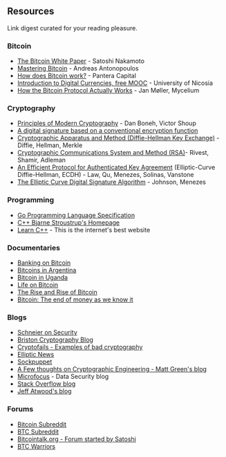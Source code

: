 ## Resources

Link digest curated for your reading pleasure.

### Bitcoin
- [The Bitcoin White Paper](https://bitcoin.org/bitcoin.pdf) - Satoshi Nakamoto
- [Mastering Bitcoin](https://unglueit-files.s3.amazonaws.com/ebf/05db7df4f31840f0a873d6ea14dcc28d.pdf) - Andreas Antonopoulos
- [How does Bitcoin work?](http://panteracapital.com/wp-content/uploads/43517996c44ec1d3372ed7eb0a6138bd-pantera.primer.03.2014-af.pdf) - Pantera Capital
- [Introduction to Digital Currencies, free MOOC](https://digitalcurrency.unic.ac.cy/free-introductory-mooc/) - University of Nicosia
- [How the Bitcoin Protocol Actually Works](https://gotocon.com/dl/goto-cph-sept-2014/slides/JanMller_HowTheBitcoinProtocolActuallyWorks.pdf) - Jan Møller, Mycelium

### Cryptography
- [Principles of Modern Cryptography](https://crypto.stanford.edu/~dabo/cryptobook/draft_0_2.pdf) - Dan Boneh, Victor Shoup
- [A digital signature based on a conventional encryption function](https://www.dropbox.com/s/uwsiungepm7xbjj/merkle%5B1%5D.pdf?dl=0)
- [Cryptographic Apparatus and Method (Diffie-Hellman Key Exchange)](https://docs.google.com/viewer?url=patentimages.storage.googleapis.com/pdfs/US4200770.pdf) - Diffie, Hellman, Merkle
- [Cryptographic Communications System and Method (RSA)](https://docs.google.com/viewer?url=patentimages.storage.googleapis.com/pdfs/US4405829.pdf)- Rivest, Shamir, Adleman
- [An Efficient Protocol for Authenticated Key Agreement](http://cacr.uwaterloo.ca/techreports/1998/corr98-05.pdf) (Elliptic-Curve Diffie-Hellman, ECDH) - Law, Qu, Menezes, Solinas, Vanstone
- [The Elliptic Curve Digital Signature Algorithm](http://residentrf.ucoz.ru/_ld/0/34_Digital_Signatu.pdf) - Johnson, Menezes

### Programming
- [Go Programming Language Specification](https://golang.org/ref/spec)
- [C++ Bjarne Stroustrup's Homepage](http://www.stroustrup.com/C++.html)
- [Learn C++](http://www.learncpp.com/) - This is the internet's best website

### Documentaries
- [Banking on Bitcoin](https://gostream.is/film/banking-on-bitcoin-18789/watching.html?ep=704633)
- [Bitcoins in Argentina](https://www.youtube.com/watch?v=e__m-w4N7NI)
- [Bitcoin in Uganda](https://www.youtube.com/watch?v=BrRXP1tp6Kw)
- [Life on Bitcoin](https://www.youtube.com/watch?v=xRtC_SZfSk8)
- [The Rise and Rise of Bitcoin](https://www.youtube.com/watch?v=rkoXmwvREmk)
- [Bitcoin: The end of money as we know it](https://www.youtube.com/watch?v=lUF6klWuB38)

### Blogs
- [Schneier on Security](https://www.schneier.com/)
- [Briston Cryptography Blog](http://bristolcrypto.blogspot.com.cy/)
- [Cryptofails - Examples of bad cryptography](http://www.cryptofails.com/)
- [Elliptic News](https://ellipticnews.wordpress.com/)
- [Sockpuppet](https://sockpuppet.org/blog/archives/)
- [A Few thoughts on Cryptographic Engineering - Matt Green's blog](https://blog.cryptographyengineering.com/)
- [Microfocus](https://www.voltage.com/blog/) - Data Security blog
- [Stack Overflow blog](https://stackoverflow.blog/)
- [Jeff Atwood's blog](https://blog.codinghorror.com/)

### Forums
- [Bitcoin Subreddit](https://reddit.com/r/bitcoin)
- [BTC Subreddit](https://reddit.com/r/btc)
- [Bitcointalk.org - Forum started by Satoshi](https://bitcointalk.org)
- [BTC Warriors](http://btcwarriors.com/)
